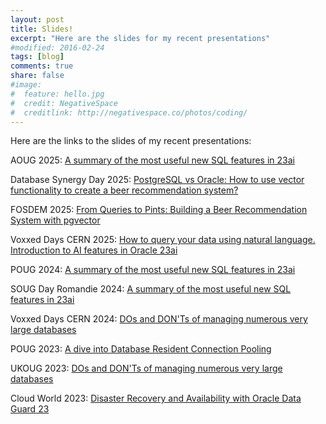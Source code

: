 ```yaml
---
layout: post
title: Slides!
excerpt: "Here are the slides for my recent presentations"
#modified: 2016-02-24
tags: [blog]
comments: true
share: false
#image:
#  feature: hello.jpg
#  credit: NegativeSpace
#  creditlink: http://negativespace.co/photos/coding/
---
```


Here are the links to the slides of my recent presentations:

AOUG 2025: [A summary of the most useful new SQL features in 23ai](/assets/files/2025_Oracle_23ai_SQL_AOUG.pdf)

Database Synergy Day 2025: [PostgreSQL vs Oracle: How to use vector functionality to create a beer recommendation system?](/assets/files/2025_vector_comparison_pg_Oracle.pdf)

FOSDEM 2025: [From Queries to Pints: Building a Beer Recommendation System with pgvector](/assets/files/2025_PGVECTOR_FOSDEM.pdf)

Voxxed Days CERN 2025: [How to query your data using natural language. Introduction to AI features in Oracle 23ai](/assets/files/2025_Oracle_23ai_SelectAI.pdf)

POUG 2024: [A summary of the most useful new SQL features in 23ai](/assets/files/2024_Oracle_23ai_POUG.pdf)

SOUG Day Romandie 2024: [A summary of the most useful new SQL features in 23ai](/assets/files/2024_Oracle_23ai_SQL.pdf)

Voxxed Days CERN 2024: [DOs and DON'Ts of managing numerous very large databases](/assets/files/2024_Voxxed_days_DOs_n_DONTs.pdf)

POUG 2023: [A dive into Database Resident Connection Pooling](/assets/files/2023_DRCP.pdf)

UKOUG 2023: [DOs and DON'Ts of managing numerous very large databases](/assets/files/2023_DOs_n_DONTs.pdf)

Cloud World 2023: [Disaster Recovery and Availability with Oracle Data Guard 23](/assets/files/2023_CloudWorld_DG.pdf)
